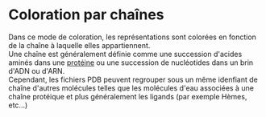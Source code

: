 # Coloration par chaînes
Dans ce mode de coloration, les représentations sont colorées en fonction de la chaîne à laquelle elles appartiennent.  
Une chaîne est généralement définie comme une succession d'acides aminés dans une [protéine](lexicon-protein) ou une succession de nucléotides dans un brin d'ADN ou d'ARN.  
Cependant, les fichiers PDB peuvent regrouper sous un même idenfiant de chaîne d'autres molécules telles que les molécules d'eau associées à une chaîne protéique et plus généralement les ligands (par exemple Hèmes, etc...)
